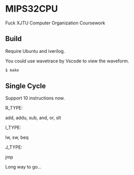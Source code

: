 # MIPS32CPU
Fuck XJTU Computer Organization Coursework  
## Build

Require Ubuntu and iverilog.

You could use wavetrace by Vscode to view the waveform.

```bash
$ make
```

## Single Cycle

Support 10 instructions now.

R_TYPE:

add, addu, sub, and, or, slt

I_TYPE:

lw, sw, beq

J_TYPE:

jmp



Long way to go...
